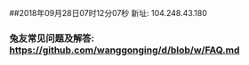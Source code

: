 ##2018年09月28日07时12分07秒 新址: 104.248.43.180
### 兔友常见问题及解答: https://github.com/wanggonging/d/blob/w/FAQ.md

